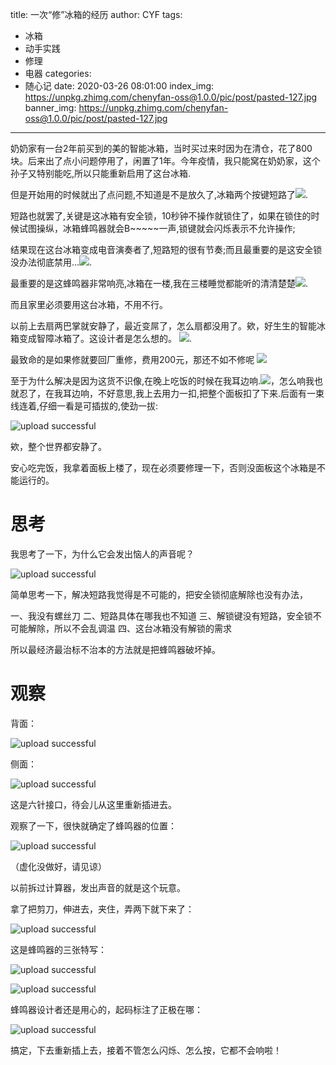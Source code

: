 title: 一次“修”冰箱的经历
author: CYF
tags:
  - 冰箱
  - 动手实践
  - 修理
  - 电器
categories:
  - 随心记
date: 2020-03-26 08:01:00
index_img: https://unpkg.zhimg.com/chenyfan-oss@1.0.0/pic/post/pasted-127.jpg
banner_img: https://unpkg.zhimg.com/chenyfan-oss@1.0.0/pic/post/pasted-127.jpg
---
奶奶家有一台2年前买到的美的智能冰箱，当时买过来时因为在清仓，花了800块。后来出了点小问题停用了，闲置了1年。今年疫情，我只能窝在奶奶家，<span class="heimu">这个孙子又特别能吃</span>,所以只能重新启用了这台冰箱.

但是开始用的时候就出了点问题,不知道是不是放久了,冰箱两个按键短路了<img src="https://unpkg.zhimg.com/chenyfan-oss@1.0.0/pic/moji/huaji.png">.

短路也就罢了,关键是这冰箱有安全锁，10秒钟不操作就锁住了，如果在锁住的时候试图操纵，冰箱蜂鸣器就会B\~\~\~\~\~一声,锁键就会闪烁表示不允许操作;

结果现在这台冰箱变成电音演奏者了,短路短的很有节奏;而且最重要的是这安全锁没办法彻底禁用...<img src="https://unpkg.zhimg.com/chenyfan-oss@1.0.0/pic/moji/dhuaji.gif">.

最重要的是这蜂鸣器非常响亮,冰箱在一楼,我在三楼睡觉都能听的清清楚楚<img src="https://unpkg.zhimg.com/chenyfan-oss@1.0.0/pic/moji/qgbf.png">.

而且家里必须要用这台冰箱，不用不行。

以前上去扇两巴掌就安静了，最近变<span class="heimu">屌</span>了，怎么扇都没用了。欸，好生生的智能冰箱变成智障冰箱了。这设计者是怎么想的。 <img src="https://unpkg.zhimg.com/chenyfan-oss@1.0.0/pic/moji/whks.png">.

最致命的是如果修就要回厂重修，费用200元，那还不如不修呢
<img src="https://unpkg.zhimg.com/chenyfan-oss@1.0.0/pic/moji/fn.gif">

至于为什么解决是因为这货不识像,在晚上吃饭的时候在我耳边响.<img src="https://unpkg.zhimg.com/chenyfan-oss@1.0.0/pic/moji/s.png">，怎么响我也就忍了，在我耳边响，不好意思,我上去用力一扣,把整个面板扣了下来.后面有一束线连着,仔细一看是可插拔的,使劲一拔:


![upload successful](https://unpkg.zhimg.com/chenyfan-oss@1.0.0/pic/post/pasted-127.jpg)

欸，整个世界都安静了。

安心吃完饭，我拿着面板上楼了，现在必须要修理一下，否则没面板这个冰箱是不能运行的。

# 思考

我思考了一下，为什么它会发出恼人的声音呢？


![upload successful](https://unpkg.zhimg.com/chenyfan-oss@1.0.0/pic/post/pasted-131.png)

简单思考一下，解决短路我觉得是不可能的，把安全锁彻底解除也没有办法，

一、我没有螺丝刀 
二、短路具体在哪我也不知道 
三、解锁键没有短路，安全锁不可能解除，所以不会乱调温
四、这台冰箱没有解锁的需求

所以最经济最治标不治本的方法就是把蜂鸣器破坏掉。

# 观察

背面：

![upload successful](https://unpkg.zhimg.com/chenyfan-oss@1.0.0/pic/post/pasted-128.jpg)

侧面：

![upload successful](https://unpkg.zhimg.com/chenyfan-oss@1.0.0/pic/post/pasted-129.jpg)

这是六针接口，待会儿从这里重新插进去。



观察了一下，很快就确定了蜂鸣器的位置：


![upload successful](https://unpkg.zhimg.com/chenyfan-oss@1.0.0/pic/post/pasted-130.jpg)

（虚化没做好，请见谅）

以前拆过计算器，发出声音的就是这个玩意。

拿了把剪刀，伸进去，夹住，弄两下就下来了：


![upload successful](https://unpkg.zhimg.com/chenyfan-oss@1.0.0/pic/post/pasted-132.jpg)

这是蜂鸣器的三张特写：


![upload successful](https://unpkg.zhimg.com/chenyfan-oss@1.0.0/pic/post/pasted-133.jpg)


![upload successful](https://unpkg.zhimg.com/chenyfan-oss@1.0.0/pic/post/pasted-134.jpg)

蜂鸣器设计者还是用心的，起码标注了正极在哪：


![upload successful](https://unpkg.zhimg.com/chenyfan-oss@1.0.0/pic/post/pasted-135.jpg)

搞定，下去重新插上去，接着不管怎么闪烁、怎么按，它都不会响啦！
